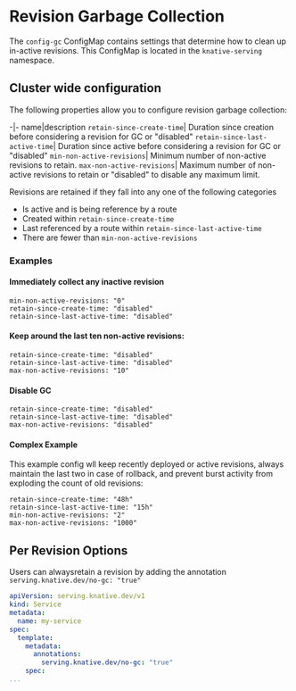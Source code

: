 # Revision Garbage Collection 

The `config-gc` ConfigMap contains settings that determine how to clean up in-active revisions. This ConfigMap is located in the `knative-serving` namespace.


## Cluster wide configuration

The following properties allow you to configure revision garbage collection:

-|-
name|description
`retain-since-create-time`| Duration since creation before considering a revision for GC or "disabled"
`retain-since-last-active-time`| Duration since active before considering a revision for GC or "disabled"
`min-non-active-revisions`| Minimum number of non-active revisions to retain.
`max-non-active-revisions`| Maximum number of non-active revisions to retain or "disabled" to disable any maximum limit.

Revisions are retained if they fall into any one of the following categories
- Is active and is being reference by a route
- Created within `retain-since-create-time`
- Last referenced by a route within `retain-since-last-active-time`
- There are fewer than `min-non-active-revisions`


### Examples

#### Immediately collect any inactive revision

```
min-non-active-revisions: "0"
retain-since-create-time: "disabled"
retain-since-last-active-time: "disabled"
```

#### Keep around the last ten non-active revisions:
```
retain-since-create-time: "disabled"
retain-since-last-active-time: "disabled"
max-non-active-revisions: "10"
```

#### Disable GC 
```
retain-since-create-time: "disabled"
retain-since-last-active-time: "disabled"
max-non-active-revisions: "disabled"
```

#### Complex Example

This example config wll keep recently deployed or active revisions, 
always maintain the last two in case of rollback, and prevent burst 
activity from exploding the count of old revisions:

```
retain-since-create-time: "48h"
retain-since-last-active-time: "15h"
min-non-active-revisions: "2"
max-non-active-revisions: "1000"
```

## Per Revision Options

Users can alwaysretain a revision by adding the annotation `serving.knative.dev/no-gc: "true"`

```yaml
apiVersion: serving.knative.dev/v1
kind: Service
metadata:
  name: my-service
spec:
  template:
    metadata:
      annotations: 
        serving.knative.dev/no-gc: "true"
    spec:
...
```

